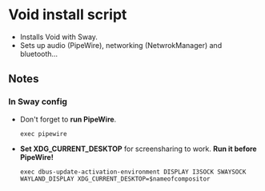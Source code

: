 # Void install script

- Installs Void with Sway.
- Sets up audio (PipeWire), networking (NetwrokManager) and bluetooth…

## Notes

### In Sway config

- Don't forget to **run PipeWire**.
  ```
  exec pipewire
  ```
- **Set XDG_CURRENT_DESKTOP** for screensharing to work. **Run it before PipeWire!**
  ```
  exec dbus-update-activation-environment DISPLAY I3SOCK SWAYSOCK WAYLAND_DISPLAY XDG_CURRENT_DESKTOP=$nameofcompositor
  ```
